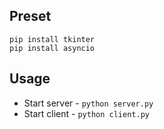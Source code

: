 ## Preset

```
pip install tkinter
pip install asyncio
```

## Usage 

* Start server - `python server.py`
* Start client - `python client.py`
